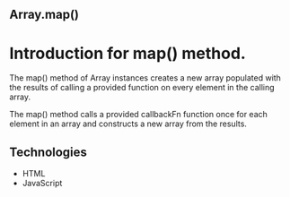 ## Array.map()

# Introduction for map() method.

The map() method of Array instances creates a new array populated with the results of calling a provided function on every element in the calling array.

The map() method calls a provided callbackFn function once for each element in an array and constructs a new array from the results.

## Technologies

- HTML
- JavaScript
